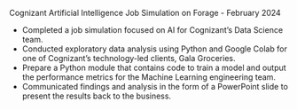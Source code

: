 Cognizant Artificial Intelligence Job Simulation on Forage - February 2024
 - Completed a job simulation focused on AI for Cognizant’s Data Science team. 
 - Conducted exploratory data analysis using Python and Google Colab for one of Cognizant’s technology-led clients, Gala Groceries. 
 - Prepare a Python module that contains code to train a model and output the performance metrics for the Machine Learning engineering team. 
 - Communicated findings and analysis in the form of a PowerPoint slide to present the results back to the business. 
